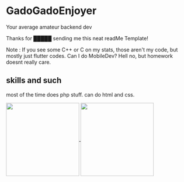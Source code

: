 
<!-- this file supports markdown and limited html (<img>, <br>) -->

# GadoGadoEnjoyer

Your average amateur backend dev

Thanks for █████ sending me this neat readMe Template!

Note : If you see some C++ or C on my stats, those aren't my code, but mostly just flutter codes. Can I do MobileDev? Hell no, but homework doesnt really care.

## skills and such
<!-- uses the iconic anuraghazra's stats. to hide progress, or tweak other things, refer to https://github.com/anuraghazra/github-readme-stats-->

most of the time does php stuff. can do html and css.

<a href="https://github.com/anuraghazra/convoychat">
  <img height=200 align="center" src="https://github-readme-stats.vercel.app/api/top-langs?username=GadoGadoEnjoyer&theme=transparent&custom_title=language%20stats&card_width=320" />
</a>
<a href="https://github.com/anuraghazra/github-readme-stats">
  <img height=200 align="center" src="https://github-readme-stats.vercel.app/api?username=GadoGadoEnjoyer&theme=transparent&show_icons=true&rank_icon=github&custom_title=repo%20stats" />
</a>
